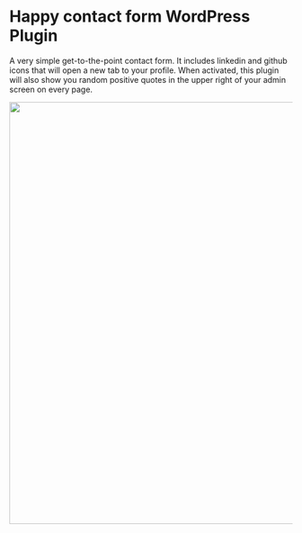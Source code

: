 # Happy contact form WordPress Plugin
A very simple get-to-the-point contact form. It includes linkedin and github icons that will open a new tab to your profile. When activated, this plugin will also show you random positive quotes in the upper right of your admin screen on every page. 
 
<img src="https://c1.staticflickr.com/5/4833/31925024048_2719365027_b.jpg" width="750">
